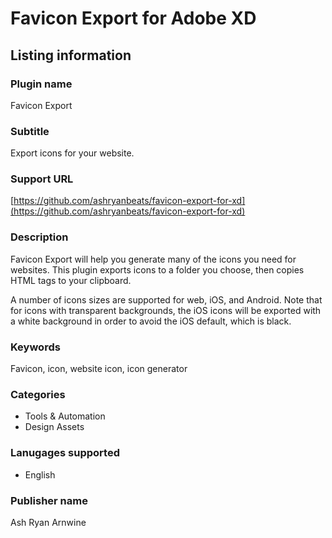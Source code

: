 # Favicon Export for Adobe XD

## Listing information

### Plugin name

Favicon Export

### Subtitle

Export icons for your website.

### Support URL

[https://github.com/ashryanbeats/favicon-export-for-xd](https://github.com/ashryanbeats/favicon-export-for-xd)

### Description

Favicon Export will help you generate many of the icons you need for websites. This plugin exports icons to a folder you choose, then copies HTML tags to your clipboard.

A number of icons sizes are supported for web, iOS, and Android. Note that for icons with transparent backgrounds, the iOS icons will be exported with a white background in order to avoid the iOS default, which is black.

### Keywords

Favicon, icon, website icon, icon generator

### Categories

- Tools & Automation
- Design Assets

### Lanugages supported

- English

### Publisher name

Ash Ryan Arnwine
